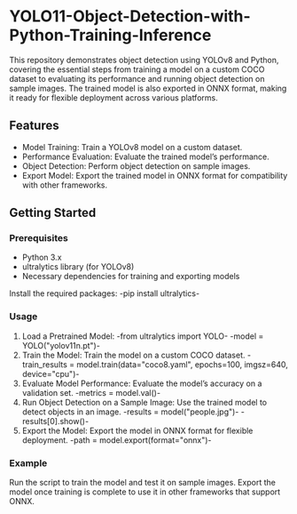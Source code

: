 # YOLO11-Object-Detection-with-Python-Training-Inference
This repository demonstrates object detection using YOLOv8 and Python, covering the essential steps from training a model on a custom COCO dataset to evaluating its performance and running object detection on sample images. The trained model is also exported in ONNX format, making it ready for flexible deployment across various platforms.

## Features
- Model Training: Train a YOLOv8 model on a custom dataset.
- Performance Evaluation: Evaluate the trained model’s performance.
- Object Detection: Perform object detection on sample images.
- Export Model: Export the trained model in ONNX format for compatibility with other frameworks.

## Getting Started
### Prerequisites
- Python 3.x
- ultralytics library (for YOLOv8)
- Necessary dependencies for training and exporting models

Install the required packages:
-pip install ultralytics-

### Usage
1. Load a Pretrained Model:
   -from ultralytics import YOLO-
   -model = YOLO("yolov11n.pt")-
2. Train the Model: Train the model on a custom COCO dataset.
   -train_results = model.train(data="coco8.yaml", epochs=100, imgsz=640, device="cpu")-
3. Evaluate Model Performance: Evaluate the model’s accuracy on a validation set.
   -metrics = model.val()-
4. Run Object Detection on a Sample Image: Use the trained model to detect objects in an image.
   -results = model("people.jpg")-
   -results[0].show()-
5. Export the Model: Export the model in ONNX format for flexible deployment.
   -path = model.export(format="onnx")-

### Example
Run the script to train the model and test it on sample images. Export the model once training is complete to use it in other frameworks that support ONNX.
